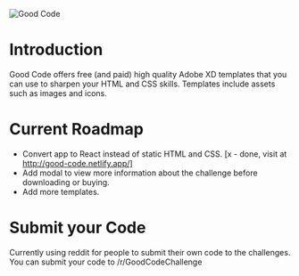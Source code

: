 ![Good Code](https://i.ibb.co/KqjYpTd/Web-1920-1.png)

# Introduction
Good Code offers free (and paid) high quality Adobe XD templates that you can use to sharpen your HTML and CSS skills. Templates include assets such as images and icons.

# Current Roadmap

* Convert app to React instead of static HTML and CSS. [x - done, visit at http://good-code.netlify.app/]
* Add modal to view more information about the challenge before downloading or buying.
* Add more templates.

# Submit your Code

Currently using reddit for people to submit their own code to the challenges. You can submit your code to /r/GoodCodeChallenge
